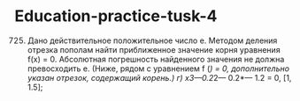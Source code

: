 # Education-practice-tusk-4
725. Дано действительное положительное число е. Методом деления отрезка пополам найти приближенное значение
корня уравнения f(x) = 0. Абсолютная погрешность найденного значения не должна превосходить е. (Ниже, рядом
с уравнением f (*) = 0, дополнительно указан отрезок, содержащий корень.)
г) х3—0.2*2— 0.2*— 1.2 = 0, [1, 1.5];
